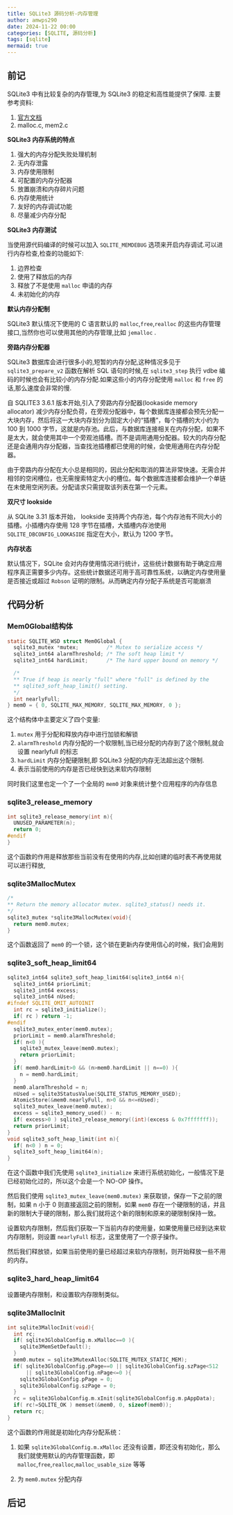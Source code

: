 ```yaml
---
title: SQLite3 源码分析-内存管理
author: amwps290
date: 2024-11-22 00:00
categories: [SQLITE, 源码分析]
tags: [sqlite]
mermaid: true
---
```


## 前记

SQLite3 中有比较复杂的内存管理,为 SQLite3 的稳定和高性能提供了保障.
主要参考资料:

1. [官方文档](https://www.sqlite.org/malloc.html)
2. malloc.c, mem2.c

**SQLite3 内存系统的特点**

1. 强大的内存分配失败处理机制
2. 无内存泄露
3. 内存使用限制
4. 可配置的内存分配器
5. 放置崩溃和内存碎片问题
6. 内存使用统计
7. 友好的内存调试功能
8. 尽量减少内存分配

**SQLite3 内存测试**

当使用源代码编译的时候可以加入 `SQLITE_MEMDEBUG` 选项来开启内存调试.可以进行内存检查,检查的功能如下:

1. 边界检查
2. 使用了释放后的内存
3. 释放了不是使用 `malloc` 申请的内存
4. 未初始化的内存

**默认内存分配制**

SQLite3 默认情况下使用的 C 语言默认的 `malloc`,`free`,`realloc` 的这些内存管理接口,当然你也可以使用其他的内存管理,比如 `jemalloc`
.

**旁路内存分配器**

SQLite3 数据库会进行很多小的,短暂的内存分配,这种情况多见于 `sqlite3_prepare_v2` 函数在解析 SQL 语句的时候,在 `sqlite3_step` 执行 vdbe 编码的时候也会有比较小的内存分配.如果这些小的内存分配使用 `malloc` 和 `free` 的话,那么速度会非常的慢.

自 SQLITE3 3.6.1 版本开始,引入了旁路内存分配器(lookaside memory allocator) 减少内存分配负荷，在旁观分配器中，每个数据库连接都会预先分配一大块内存，然后将这一大块内存划分为固定大小的“插槽”，每个插槽的大小约为 100 到 1000 字节，这就是内存池。此后，与数据库连接相关在内存分配，如果不是太大，就会使用其中一个旁观池插槽。而不是调用通用分配器。较大的内存分配还是会通用内存分配器，当查找池插槽都已使用的时候，会使用通用在内存分配器。

由于旁路内存分配在大小总是相同的，因此分配和取消的算法非常快速。无需合并相邻的空闲槽位，也无需搜索特定大小的槽位。每个数据库连接都会维护一个单链在未使用空闲列表。分配请求只需提取该列表在第一个元素。

**双尺寸 lookside**

从 SQLite 3.31 版本开始， lookside 支持两个内存池，每个内存池有不同大小的插槽。小插槽内存使用 128 字节在插槽，大插槽内存池使用 `SQLITE_DBCONFIG_LOOKASIDE` 指定在大小，默认为 1200 字节。

**内存状态**

默认情况下，SQLite 会对内存使用情况进行统计，这些统计数据有助于确定应用程序真正需要多少内存。这些统计数据还可用于高可靠性系统，以确定内存使用量是否接近或超过 `Robson` 证明的限制。从而确定内存分配子系统是否可能崩溃

## 代码分析

### Mem0Global结构体

```c
static SQLITE_WSD struct Mem0Global {
  sqlite3_mutex *mutex;         /* Mutex to serialize access */
  sqlite3_int64 alarmThreshold; /* The soft heap limit */
  sqlite3_int64 hardLimit;      /* The hard upper bound on memory */

  /*
  ** True if heap is nearly "full" where "full" is defined by the
  ** sqlite3_soft_heap_limit() setting.
  */
  int nearlyFull;
} mem0 = { 0, SQLITE_MAX_MEMORY, SQLITE_MAX_MEMORY, 0 };
```

这个结构体中主要定义了四个变量:

1. `mutex` 用于分配和释放内存中进行加锁和解锁
2. `alarmThreshold` 内存分配的一个软限制,当已经分配的内存到了这个限制,就会设置 nearlyfull 的标志
3. `hardLimit` 内存分配硬限制,即 SQLite3 分配的内存无法超出这个限制.
4. 表示当前使用的内存是否已经快到达来软内存限制

同时我们这里也定一个了一个全局的 `mem0` 对象来统计整个应用程序的内存信息

### sqlite3_release_memory

```c
int sqlite3_release_memory(int n){
  UNUSED_PARAMETER(n);
  return 0;
#endif
}
```

这个函数的作用是释放那些当前没有在使用的内存,比如创建的临时表不再使用就可以进行释放,

### sqlite3MallocMutex

```c
/*
** Return the memory allocator mutex. sqlite3_status() needs it.
*/
sqlite3_mutex *sqlite3MallocMutex(void){
  return mem0.mutex;
}
```

这个函数返回了 `mem0` 的一个锁，这个锁在更新内存使用信心的时候，我们会用到

### sqlite3_soft_heap_limit64

```c
sqlite3_int64 sqlite3_soft_heap_limit64(sqlite3_int64 n){
  sqlite3_int64 priorLimit;
  sqlite3_int64 excess;
  sqlite3_int64 nUsed;
#ifndef SQLITE_OMIT_AUTOINIT
  int rc = sqlite3_initialize();
  if( rc ) return -1;
#endif
  sqlite3_mutex_enter(mem0.mutex);
  priorLimit = mem0.alarmThreshold;
  if( n<0 ){
    sqlite3_mutex_leave(mem0.mutex);
    return priorLimit;
  }
  if( mem0.hardLimit>0 && (n>mem0.hardLimit || n==0) ){
    n = mem0.hardLimit;
  }
  mem0.alarmThreshold = n;
  nUsed = sqlite3StatusValue(SQLITE_STATUS_MEMORY_USED);
  AtomicStore(&mem0.nearlyFull, n>0 && n<=nUsed);
  sqlite3_mutex_leave(mem0.mutex);
  excess = sqlite3_memory_used() - n;
  if( excess>0 ) sqlite3_release_memory((int)(excess & 0x7fffffff));
  return priorLimit;
}
void sqlite3_soft_heap_limit(int n){
  if( n<0 ) n = 0;
  sqlite3_soft_heap_limit64(n);
}
```

在这个函数中我们先使用 `sqlite3_initialize` 来进行系统初始化，一般情况下是已经初始化过的，所以这个会是一个 NO-OP 操作。

然后我们使用 `sqlite3_mutex_leave(mem0.mutex)` 来获取锁，保存一下之前的限制，如果 n 小于 0 则直接返回之前的限制，如果 `mem0` 存在一个硬限制的话，并且新的限制大于硬的限制，那么我们就将这个新的限制和原来的硬限制保持一致。

设置软内存限制，然后我们获取一下当前内存的使用量，如果使用量已经到达来软内存限制，则设置 `nearlyFull` 标志，这里使用了一个原子操作。

然后我们释放锁，如果当前使用的量已经超过来软内存限制，则开始释放一些不用的内存。

### sqlite3_hard_heap_limit64

设置硬内存限制，和设置软内存限制类似。

### sqlite3MallocInit

```c
int sqlite3MallocInit(void){
  int rc;
  if( sqlite3GlobalConfig.m.xMalloc==0 ){
    sqlite3MemSetDefault();
  }
  mem0.mutex = sqlite3MutexAlloc(SQLITE_MUTEX_STATIC_MEM);
  if( sqlite3GlobalConfig.pPage==0 || sqlite3GlobalConfig.szPage<512
      || sqlite3GlobalConfig.nPage<=0 ){
    sqlite3GlobalConfig.pPage = 0;
    sqlite3GlobalConfig.szPage = 0;
  }
  rc = sqlite3GlobalConfig.m.xInit(sqlite3GlobalConfig.m.pAppData);
  if( rc!=SQLITE_OK ) memset(&mem0, 0, sizeof(mem0));
  return rc;
}
```

这个函数的作用就是初始化内存分配系统：

1. 如果 `sqlite3GlobalConfig.m.xMalloc` 还没有设置，即还没有初始化，那么我们就使用默认的内存管理函数，即 `malloc`,`free`,`realloc`,`malloc_usable_size` 等等

2. 为 `mem0.mutex` 分配内存

## 后记
